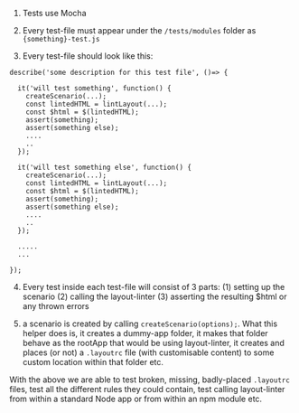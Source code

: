 1. Tests use Mocha
2. Every test-file must appear under the `/tests/modules` folder as `{something}-test.js`

3. Every test-file should look like this:

```
describe('some description for this test file', ()=> {

  it('will test something', function() {
    createScenario(...);
    const lintedHTML = lintLayout(...);
    const $html = $(lintedHTML);
    assert(something);
    assert(something else);
    ....
    ..
  });

  it('will test something else', function() {
    createScenario(...);
    const lintedHTML = lintLayout(...);
    const $html = $(lintedHTML);
    assert(something);
    assert(something else);
    ....
    ..
  });

  .....
  ...

});
```

4. Every test inside each test-file will consist of 3 parts: 
  (1) setting up the scenario
  (2) calling the layout-linter
  (3) asserting the resulting $html or any thrown errors

5. a scenario is created by calling `createScenario(options);`. What this helper does is, it creates a dummy-app folder, it makes that folder behave as the rootApp that would be using layout-linter, it creates and places (or not) a `.layoutrc` file (with customisable content) to some custom location within that folder etc.

With the above we are able to test broken, missing, badly-placed `.layoutrc` files, test all the different rules they could contain, test calling layout-linter from within a standard Node app or from within an npm module etc.

